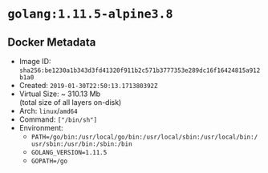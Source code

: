 # `golang:1.11.5-alpine3.8`

## Docker Metadata

- Image ID: `sha256:be1230a1b343d3fd41320f911b2c571b3777353e289dc16f16424815a912b1a0`
- Created: `2019-01-30T22:50:13.171380392Z`
- Virtual Size: ~ 310.13 Mb  
  (total size of all layers on-disk)
- Arch: `linux`/`amd64`
- Command: `["/bin/sh"]`
- Environment:
  - `PATH=/go/bin:/usr/local/go/bin:/usr/local/sbin:/usr/local/bin:/usr/sbin:/usr/bin:/sbin:/bin`
  - `GOLANG_VERSION=1.11.5`
  - `GOPATH=/go`
